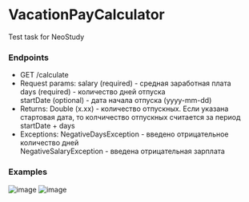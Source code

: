 # VacationPayCalculator
Test task for NeoStudy

### Endpoints
- GET /calculate
- Request params:
salary (required) - средная заработная плата\
days (required) - количество дней отпуска\
startDate (optional) - дата начала отпуска (yyyy-mm-dd)
- Returns:
Double (x.xx) - количество отпускных. Если указана стартовая дата, то колчичество отпускных считается за период startDate + days
- Exceptions:
NegativeDaysException - введено отрицательное количество дней\
NegativeSalaryException - введена отрицательная зарплата

### Examples
![image](https://github.com/aryunin/VacationPayCalculator/assets/37240301/54543269-b361-4414-a55e-1c204a919029)
![image](https://github.com/aryunin/VacationPayCalculator/assets/37240301/81df8602-0ea2-42a2-aee4-16f1440f8ba3)

